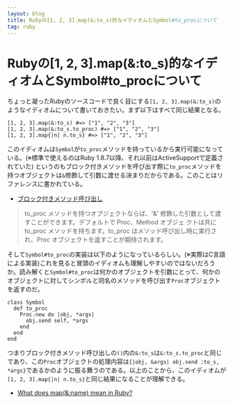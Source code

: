 ```yaml
---
layout: blog
title: Rubyの[1, 2, 3].map(&:to_s)的なイディオムとSymbol#to_procについて
tag: ruby
---
```


# Rubyの[1, 2, 3].map(&:to_s)的なイディオムとSymbol#to_procについて

ちょっと凝ったRubyのソースコードで良く目にする`[1, 2, 3].map(&:to_s)`のようなイディオムについて書いておきたい。まず以下はすべて同じ結果となる。

~~~~
[1, 2, 3].map(&:to_s) #=> ["1", "2", "3"]
[1, 2, 3].map(&:to_s.to_proc) #=> ["1", "2", "3"]
[1, 2, 3].map{|n| n.to_s} #=> ["1", "2", "3"]
~~~~

このイディオムは`Symbol`が`to_proc`メソッドを持っているから実行可能になっている。(※標準で使えるのはRuby 1.8.7以降、それ以前はActiveSupportで定義されていた)
というのもブロック付きメソッドを呼び出す際に`to_proc`メソッドを持つオブジェクトは`&`修飾して引数に渡せる決まりだからである。このことはリファレンスに書かれている。

- [ブロック付きメソッド呼び出し](http://docs.ruby-lang.org/ja/1.9.3/doc/spec=2fcall.html#block)

> to_proc メソッドを持つオブジェクトならば、'&' 修飾した引数として渡すことができます。デフォルトで Proc、Method オブジェ クトは共に to_proc メソッドを持ちます。to_proc はメソッド呼び出し時に実行され、Proc オブジェクトを返すことが期待されます。 

そして`Symbol#to_proc`の実装は以下のようになっているらしい。(※実際はC言語による実装)これを見ると冒頭のイディオムも理解しやすいのではないだろうか。読み解くと`Symbol#to_proc`は何かのオブジェクトを引数にとって、何かのオブジェクトに対してシンボルと同名のメソッドを呼び出す`Proc`オブジェクトを返すのだ。

~~~~
class Symbol
  def to_proc
    Proc.new do |obj, *args|
      obj.send self, *args
    end
  end
end
~~~~

つまりブロック付きメソッド呼び出しの`()`内の`&:to_s`は`&:to_s.to_proc`と同じであり、この`Proc`オブジェクトの処理内容は`{|obj, &args| obj.send :to_s, *args}`であるかのように振る舞うのである。以上のことから、このイディオムが`[1, 2, 3].map{|n| n.to_s}`と同じ結果になることが理解できる。

- [What does map(&:name) mean in Ruby?](http://stackoverflow.com/questions/1217088/what-does-mapname-mean-in-ruby)

